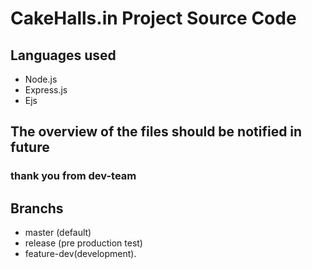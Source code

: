 # CakeHalls.in Project Source Code 
## Languages used
  * Node.js
  * Express.js
  * Ejs
## The overview of the files should be notified in future 

### thank you from dev-team

## Branchs
* master (default)
* release (pre production test)
* feature-dev(development).